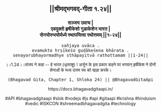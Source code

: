 <center><h2>||श्रीमद्‍भगवद्‍-गीता १.२४||</h2>
<h3>सञ्जय उवाच |<br/>एवमुक्तो हृषीकेशो गुडाकेशेन भारत |<br/>सेनयोरुभयोर्मध्ये स्थापयित्वा रथोत्तमम् ||१-२४||</h3>
<pre>sañjaya uvāca .<br/>evamukto hṛṣīkeśo guḍākeśena bhārata .<br/>senayorubhayormadhye sthāpayitvā rathottamam ||1-24||</pre>
<p>।।1.24।।संजय ने कहा -- हे भारत (धृतराष्ट्र) ! अर्जुन के इस प्रकार कहने पर भगवान् हृषीकेश ने दोनों सेनाओं के मध्य उत्तम रथ को खड़ा करके।</p>
<pre>(Bhagavad Gita, Chapter 1, Shloka 24) || @BhagavadGitaApi</pre><p>https://docs.bhagavadgitaapi.in/</p><p>#API #bhagavadgitaapi #slok #nodejs #js #api #gitaapi #krishna #hinduism #vedic #ISKCON #shreemadbhagavadgita #technology</p></center>
